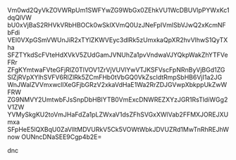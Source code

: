 Vm0wd2QyVkZOVWRpUm1SWFYwZG9WbGx0ZEhkVU1WcDBUVlpPYWxKc1dqQlVW
bU0xVjBaS2RHVkVRbHBOCk0wSklXVmQ0UzJNeFpIVmlSbVJwQ2xKcmNFbFdi
VEI0VXpGSmVWUnJiR2xTYlZKWVEyc3dlRk5zUmxkaQpXR2hvVlhwS1QyTXha
SFZTYkdScFVteHdXVkV5ZUdGamJVNUhZa1pvVndwaVJYQkpWakZhYTFVeFRr
ZFgKYmtwaFVteGFjRlZ0TlVOV1ZrVjVUVlYwVTJKSFVscFpNRnByVjBGd1ZG
SlZjRVpXYlhSVFV6RlZlRk5ZCmFHb0tVbGQ0VkZscldtRmpSbHB6VjI1a2JG
WnJWalZVVmxwcllXeGFjbGRzV2xkaVdHaE1Wa2RrZDJGVwpXbkppUkZwWFRW
ZG9NMVY2UmtwbFJsSnpDbHBIYTB0VmExcDNWREZXYzJGR1RsTldiWGg2V1ZW
YVMySkgKU2toVmJHaFdZa1pLZWxaV1dsZFhSVGxXWlVab2FFMXJOREJXUmxa
SFpHeE5lQXBqU0ZaVlltMDVURkV5Ck5VOWtWbkJDVUZRd1MwTnRhREJhWnow
OUNncDNaSEE9Cgp4b2E=

dnc